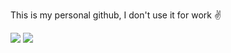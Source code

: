 This is my personal github, I don't use it for work ✌️

<img src="https://flying-git.com/franciscop.svg" />

<img src="https://github-readme-stats.vercel.app/api?username=franciscop&theme=dracula&show_icons=true&hide_border=false&count_private=true" />
